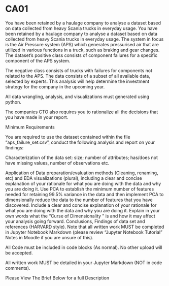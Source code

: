 # CA01
You have been retained by a haulage company to analyse a dataset based on data collected from heavy Scania trucks in everyday usage. You have been retained by a haulage company to analyse a dataset based on data collected from heavy Scania trucks in everyday usage. The system in focus is the Air Pressure system (APS) which generates pressurised air that are utilized in various functions in a truck, such as braking and gear changes. The dataset’s  positive class consists of component failures for a specific component of the APS system.

The negative class consists of trucks with failures for components not related to the APS. The data consists  of a subset of all available data, selected by experts. This analysis will help determine the investment strategy for the company in the upcoming year.

All data wrangling, analysis, and visualizations must generated using python.

The companies CTO also requires you to rationalize all the decisions that you have made in your report.

Minimum Requirements 

You are required to use the dataset contained within the file “aps_failure_set.csv”, conduct the following analysis and report on your findings:

Characterization of the data set: size; number of attributes; has/does not have missing values, number of observations etc.

Application of Data preparation/evaluation methods (Cleaning, renaming, etc) and EDA visualizations (plural), including a clear and concise explanation of your rationale for what you are doing with the data and why you are doing it.
Use PCA to establish the minimum number of features needed for retaining 99.5% variance in the data and then implement PCA to dimensionally reduce the data to the number of features that you have discovered. Include a clear and concise explanation of your rationale for what you are doing with the data and why you are doing it.
Explain in your own words what the “Curse of Dimensionality ” is and how it may affect your analysis going forward.
Conclusions, Findings of data set and references (HARVARD style).
Note that all written work MUST be completed in Jupyter Notebook Markdown (please review “Jupyter Notebook Tutorial” Notes in Moodle if you are unsure of this).

All Code must be included in code blocks (As normal). No other upload will be accepted.

All written work MUST be detailed in your Jupyter Markdown (NOT in code comments).

Please View The Brief Below for a full Description
